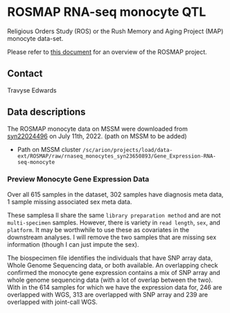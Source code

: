 # ROSMAP RNA-seq monocyte QTL

Religious Orders Study (ROS) or the Rush Memory and Aging Project (MAP) monocyte data-set. 

Please refer to [this document](../study_info/ROSMAP.md) for an overview of the ROSMAP project.

## Contact

Travyse Edwards

## Data descriptions

The ROSMAP monocyte data on MSSM were downloaded from [syn22024496](https://www.synapse.org/#!Synapse:syn22024496) on July 11th, 2022. (path on MSSM to be added)

- Path on MSSM cluster `/sc/arion/projects/load/data-ext/ROSMAP/raw/rnaseq_monocytes_syn23650893/Gene_Expression-RNA-seq-monocyte`

### Preview Monocyte Gene Expression Data

Over all 615 samples in the dataset, 302 samples have diagnosis meta data, 1 sample missing associated sex meta data.

These samplesa ll share the same `library preparation method` and are not `multi-specimen` samples. However, there is variety in `read length`, `sex`, and `platform`. It may be worthwhile to use these as covariates in the downstream analyses. I will remove the two samples that are missing sex information (though I can just impute the sex).

The biospecimen file identifies the individuals that have SNP array data, Whole Genome Sequencing data, or both available. An overlapping check confirmed the monocyte gene expression contains a mix of SNP array and whole genome sequencing data (with a lot of overlap between the two). With in the 614 samples for which we have the expression data for, 246 are overlapped with WGS, 313 are overlapped with SNP array and 239 are overlapped with joint-call WGS.